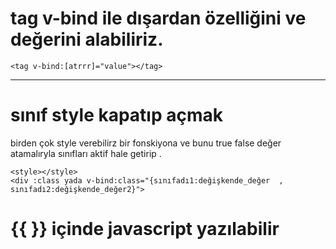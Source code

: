 # tag v-bind ile dışardan özelliğini ve değerini alabiliriz.

    <tag v-bind:[atrrr]="value"></tag>

---

# sınıf style kapatıp açmak

birden çok style verebilirz bir fonskiyona ve bunu true false değer atamalıryla sınıfları aktif hale getirip .

    <style></style>
    <div :class yada v-bind:class="{sınıfadı1:değişkende_değer  , sınıfadı2:değişkende_değer2}">

# {{ }} içinde javascript yazılabilir
